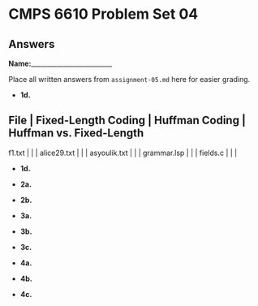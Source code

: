 # CMPS 6610 Problem Set 04
## Answers

**Name:**_________________________


Place all written answers from `assignment-05.md` here for easier grading.




- **1d.**

File | Fixed-Length Coding | Huffman Coding | Huffman vs. Fixed-Length
----------------------------------------------------------------------
f1.txt    |                     |                |
alice29.txt    |                     |                |
asyoulik.txt    |                     |                |
grammar.lsp    |                     |                |
fields.c    |                     |                |




- **1d.**





- **2a.**




- **2b.**




- **3a.**



- **3b.**




- **3c.**



- **4a.**



- **4b.**




- **4c.**
